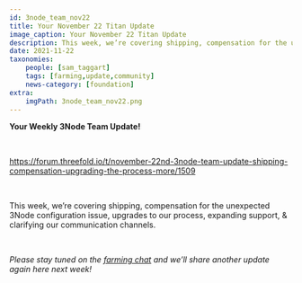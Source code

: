 ```yaml
---
id: 3node_team_nov22
title: Your November 22 Titan Update
image_caption: Your November 22 Titan Update
description: This week, we’re covering shipping, compensation for the unexpected 3Node configuration issue, upgrades to our process, expanding support, & more.
date: 2021-11-22
taxonomies:
    people: [sam_taggart]
    tags: [farming,update,community]
    news-category: [foundation]
extra:
    imgPath: 3node_team_nov22.png
---
```


**Your Weekly 3Node Team Update!**

<br/>

https://forum.threefold.io/t/november-22nd-3node-team-update-shipping-compensation-upgrading-the-process-more/1509

<br/>

This week, we’re covering shipping, compensation for the unexpected 3Node configuration issue, upgrades to our process, expanding support, & clarifying our communication channels.

<br/>

*Please stay tuned on the [farming chat](https://t.me/threefoldfarming) and we’ll share another update again here next week!*
